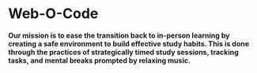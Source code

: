 # Web-O-Code
**Our mission is to ease the transition back to in-person learning by creating a safe
	environment to build effective study habits. This is done through the practices of
	strategically timed study sessions, tracking tasks, and mental breaks prompted by
	relaxing music.**
